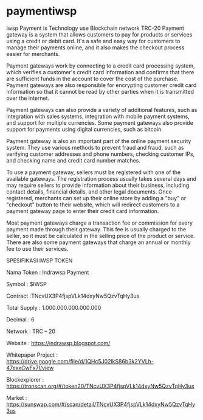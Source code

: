 # paymentiwsp
Iwsp Payment is Technology use Blockchain network TRC-20
Payment gateway is a system that allows customers to pay for products or services using a credit or debit card. It's a safe and easy way for customers to manage their payments online, and it also makes the checkout process easier for merchants.

Payment gateways work by connecting to a credit card processing system, which verifies a customer's credit card information and confirms that there are sufficient funds in the account to cover the cost of the purchase. Payment gateways are also responsible for encrypting customer credit card information so that it cannot be read by other parties when it is transmitted over the internet.

Payment gateways can also provide a variety of additional features, such as integration with sales systems, integration with mobile payment systems, and support for multiple currencies. Some payment gateways also provide support for payments using digital currencies, such as bitcoin.

Payment gateway is also an important part of the online payment security system. They use various methods to prevent fraud and fraud, such as verifying customer addresses and phone numbers, checking customer IPs, and checking name and credit card number matches.

To use a payment gateway, sellers must be registered with one of the available gateways. The registration process usually takes several days and may require sellers to provide information about their business, including contact details, financial details, and other legal documents. Once registered, merchants can set up their online store by adding a "buy" or "checkout" button to their website, which will redirect customers to a payment gateway page to enter their credit card information.

Most payment gateways charge a transaction fee or commission for every payment made through their gateway. This fee is usually charged to the seller, so it must be calculated in the selling price of the product or service. There are also some payment gateways that charge an annual or monthly fee to use their services.


SPESIFIKASI IWSP TOKEN

Nama Token : Indrawsp Payment

Symbol : $IWSP

Contract :TNcvUX3P4fjspVLk14dxyNw5QzvTqHy3us

Total Supply : 1.000.000.000.000.000

Decimal : 6

Network : TRC – 20

Website : https://indrawsp.blogspot.com/

Whitepaper Project : https://drive.google.com/file/d/1QHc5J02lkS86b3k2YVLh-47exxCwFx7I/view

Blockexplorer : https://tronscan.org/#/token20/TNcvUX3P4fjspVLk14dxyNw5QzvTqHy3us

Market : https://sunswap.com/#/scan/detail/TNcvUX3P4fjspVLk14dxyNw5QzvTqHy3us
